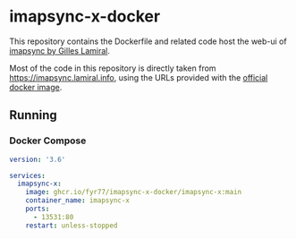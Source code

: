 # imapsync-x-docker
This repository contains the Dockerfile and related code host the web-ui of [imapsync by Gilles Lamiral](https://imapsync.lamiral.info/).

Most of the code in this repository is directly taken from https://imapsync.lamiral.info, using the URLs provided with the [official docker image](https://hub.docker.com/r/gilleslamiral/imapsync).

## Running

### Docker Compose

```yaml
version: '3.6'

services:
  imapsync-x:
    image: ghcr.io/fyr77/imapsync-x-docker/imapsync-x:main
    container_name: imapsync-x
    ports:
      - 13531:80
    restart: unless-stopped
```
